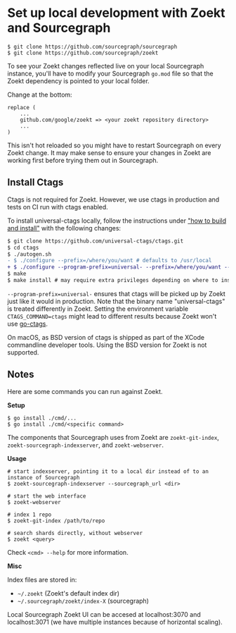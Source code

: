 # Set up local development with Zoekt and Sourcegraph

```
$ git clone https://github.com/sourcegraph/sourcegraph
$ git clone https://github.com/sourcegraph/zoekt
```

To see your Zoekt changes reflected live on your local Sourcegraph instance, you'll have to modify your
Sourcegraph `go.mod` file so that the Zoekt dependency is pointed to your local folder.

Change at the bottom:

```
replace (
    ...
    github.com/google/zoekt => <your zoekt repository directory>
    ...
)
```

This isn't hot reloaded so you might have to restart Sourcegraph on every Zoekt change. It may make sense to ensure your
changes in Zoekt are working first before trying them out in Sourcegraph.

## Install Ctags

Ctags is not required for Zoekt. However, we use ctags in production and tests on CI run with ctags enabled.

To install universal-ctags locally, follow the instructions
under ["how to build and install"](https://github.com/universal-ctags/ctags#how-to-build-and-install) with the following
changes:

```diff
$ git clone https://github.com/universal-ctags/ctags.git
$ cd ctags
$ ./autogen.sh
- $ ./configure --prefix=/where/you/want # defaults to /usr/local
+ $ ./configure --program-prefix=universal- --prefix=/where/you/want --enable-json
$ make
$ make install # may require extra privileges depending on where to install
```

`--program-prefix=universal-` ensures that ctags will be picked up by Zoekt just like it would in production. Note that
the binary name "universal-ctags" is treated differently in Zoekt. Setting the environment
variable `CTAGS_COMMAND=ctags` might lead to different results because Zoekt won't
use [go-ctags](https://github.com/sourcegraph/go-ctags).

On macOS, as BSD version of ctags is shipped as part of the XCode commandline developer tools. Using the BSD version for
Zoekt is not supported.

## Notes

Here are some commands you can run against Zoekt.

**Setup**

```
$ go install ./cmd/...
$ go install ./cmd/<specific command>
```

The components that Sourcegraph uses from Zoekt are `zoekt-git-index`, `zoekt-sourcegraph-indexserver`,
and `zoekt-webserver`.

**Usage**

```
# start indexserver, pointing it to a local dir instead of to an instance of Sourcegraph
$ zoekt-sourcegraph-indexserver --sourcegraph_url <dir>

# start the web interface
$ zoekt-webserver

# index 1 repo
$ zoekt-git-index /path/to/repo

# search shards directly, without webserver
$ zoekt <query>
```

Check `<cmd> --help` for more information.

**Misc**

Index files are stored in:

- `~/.zoekt` (Zoekt's default index dir)
- `~/.sourcegraph/zoekt/index-X` (sourcegraph)

Local Sourcegraph Zoekt UI can be accesed at localhost:3070 and localhost:3071 (we have multiple instances because of
horizontal scaling).
